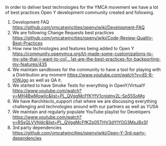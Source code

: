In order to deliver best technologies for the YMCA movement we have a lot of best practices Open Y development community created and following.


1. Development FAQ https://github.com/ymcatwincities/openy/wiki/Development-FAQ
1. We are following Change Requests best practices https://github.com/ymcatwincities/openy/wiki/Code-Review-Quality-Best-Practices
1. How new technologies and features being added to Open Y https://community.openymca.org/t/i-made-some-customizations-to-my-site-that-i-want-to-co[…]at-are-the-best-practices-for-backporting-my-features/435
1. We maintain sandboxes for the community to have a tool for playing with a Distribution any moment https://www.youtube.com/watch?v=dS-8-t0WJgo as well as QA it.
1. We started to have Smoke Tests for everything in OpenY/VirtualY https://www.youtube.com/watch?v=MH4BwMowlic&list=PL_QVggMcFfKYfV1cnistny2L-Sp55SoMg
1. We have #architects_support chat where we are discussing everything challenging and technologies around with our partners as well as YUSA
1. We maintain and regularly populate YouTube playlist for Developers https://www.youtube.com/watch?v=RSsQLVVhldc&list=PL_QVggMcFfKZp05THV3dYlYOG3MsJ8xSf
1. 3rd party dependencies https://github.com/ymcatwincities/openy/wiki/Open-Y-3rd-party-dependencies